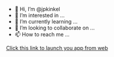 - 👋 Hi, I’m @jpkinkel
- 👀 I’m interested in ...
- 🌱 I’m currently learning ...
- 💞️ I’m looking to collaborate on ...
- 📫 How to reach me ...

<!---
jpkinkel/jpkinkel is a ✨ special ✨ repository because its `README.md` (this file) appears on your GitHub profile.
You can click the Preview link to take a look at your changes.
--->
 <a href="intent:#Intent;action=nl.mcg.lifeline.app;category=android.intent.category.DEFAULT;category=android.intent.category.BROWSABLE;S.msg_from_browser=Launched%20from%20Browser;end">Click this link to launch you app from web</a>

[r2h]: http://github.com/github/markup/tree/master/lib/github/commands/rest2html
